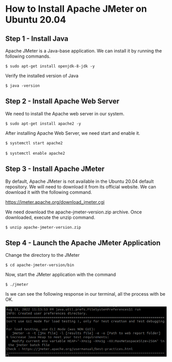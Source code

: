 # How to Install Apache JMeter on Ubuntu 20.04

## Step 1 - Install Java

Apache JMeter is a Java-base application. We can install it by running the following commands.

    $ sudo apt-get install openjdk-8-jdk -y

Verify the installed version of Java 

    $ java -version

## Step 2 - Install Apache Web Server

We need to install the Apache web server in our system.

    $ sudo apt-get install apache2 -y

After installing Apache Web Server, we need start  and enable it.

    $ systemctl start apache2

    $ systemctl enable apache2

## Step 3 - Install Apache JMeter

By default, Apache JMeter is not available in the Ubuntu 20.04 default repository. We will need to download it from its official website. We can download it with the following command.

https://jmeter.apache.org/download_jmeter.cgi

We need download the apache-jmeter-version.zip archive. Once downloaded, execute the unzip command.

    $ unzip apache-jmeter-version.zip

## Step 4 - Launch the Apache JMeter Application

Change the directory to the JMeter

    $ cd apache-jmeter-version/bin

Now, start the JMeter application with the command

    $ ./jmeter

Is we can see the following response in our terminal, all the process with be OK.

![jmeter-console-start](./../pictures/jmeter-console-start.png)